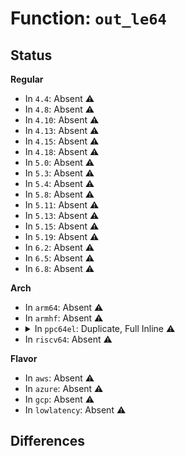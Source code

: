 # Function: <code>out_le64</code>

## Status
<b>Regular</b>
<ul>
<li>
In <code>4.4</code>: Absent ⚠️
</li>
<li>
In <code>4.8</code>: Absent ⚠️
</li>
<li>
In <code>4.10</code>: Absent ⚠️
</li>
<li>
In <code>4.13</code>: Absent ⚠️
</li>
<li>
In <code>4.15</code>: Absent ⚠️
</li>
<li>
In <code>4.18</code>: Absent ⚠️
</li>
<li>
In <code>5.0</code>: Absent ⚠️
</li>
<li>
In <code>5.3</code>: Absent ⚠️
</li>
<li>
In <code>5.4</code>: Absent ⚠️
</li>
<li>
In <code>5.8</code>: Absent ⚠️
</li>
<li>
In <code>5.11</code>: Absent ⚠️
</li>
<li>
In <code>5.13</code>: Absent ⚠️
</li>
<li>
In <code>5.15</code>: Absent ⚠️
</li>
<li>
In <code>5.19</code>: Absent ⚠️
</li>
<li>
In <code>6.2</code>: Absent ⚠️
</li>
<li>
In <code>6.5</code>: Absent ⚠️
</li>
<li>
In <code>6.8</code>: Absent ⚠️
</li>
</ul>
<b>Arch</b>
<ul>
<li>
In <code>arm64</code>: Absent ⚠️
</li>
<li>
In <code>armhf</code>: Absent ⚠️
</li>
<li>
<details>
<summary>In <code>ppc64el</code>: Duplicate, Full Inline ⚠️</summary>

**Collision:** Static Duplication

**Inline:** Full

**Transformation:** False

**Instances:**

```
In arch/powerpc/sysdev/xive/common.c (c0000000000bcc04)
Location: arch/powerpc/include/asm/io.h:181
Inline: True
Inline callers:
  - arch/powerpc/sysdev/xive/common.c:xive_cause_ipi
```
```
In arch/powerpc/platforms/powernv/eeh-powernv.c (c0000000000dc3d8)
Location: arch/powerpc/include/asm/io.h:181
Inline: True
Inline callers:
  - arch/powerpc/platforms/powernv/eeh-powernv.c:pnv_eeh_dbgfs_set_inbB
  - arch/powerpc/platforms/powernv/eeh-powernv.c:pnv_eeh_dbgfs_set_inbA
  - arch/powerpc/platforms/powernv/eeh-powernv.c:pnv_eeh_dbgfs_set_outb
```
```
In arch/powerpc/platforms/powernv/vas-window.c (c0000000000e2a7c)
Location: arch/powerpc/include/asm/io.h:181
Inline: True
Inline callers:
  - arch/powerpc/platforms/powernv/vas-window.c:vas_win_close
  - arch/powerpc/platforms/powernv/vas-window.c:init_winctx_regs
  - arch/powerpc/platforms/powernv/vas-window.c:init_winctx_regs
  - arch/powerpc/platforms/powernv/vas-window.c:init_winctx_regs
  - arch/powerpc/platforms/powernv/vas-window.c:init_winctx_regs
  - arch/powerpc/platforms/powernv/vas-window.c:init_winctx_regs
  - arch/powerpc/platforms/powernv/vas-window.c:init_winctx_regs
  - arch/powerpc/platforms/powernv/vas-window.c:init_winctx_regs
  - arch/powerpc/platforms/powernv/vas-window.c:init_winctx_regs
  - arch/powerpc/platforms/powernv/vas-window.c:init_winctx_regs
  - arch/powerpc/platforms/powernv/vas-window.c:init_winctx_regs
  - arch/powerpc/platforms/powernv/vas-window.c:init_winctx_regs
  - arch/powerpc/platforms/powernv/vas-window.c:init_winctx_regs
  - arch/powerpc/platforms/powernv/vas-window.c:init_winctx_regs
  - arch/powerpc/platforms/powernv/vas-window.c:init_winctx_regs
  - arch/powerpc/platforms/powernv/vas-window.c:init_winctx_regs
  - arch/powerpc/platforms/powernv/vas-window.c:init_winctx_regs
  - arch/powerpc/platforms/powernv/vas-window.c:init_winctx_regs
  - arch/powerpc/platforms/powernv/vas-window.c:init_winctx_regs
  - arch/powerpc/platforms/powernv/vas-window.c:init_winctx_regs
  - arch/powerpc/platforms/powernv/vas-window.c:init_winctx_regs
  - arch/powerpc/platforms/powernv/vas-window.c:init_winctx_regs
  - arch/powerpc/platforms/powernv/vas-window.c:init_winctx_regs
  - arch/powerpc/platforms/powernv/vas-window.c:init_winctx_regs
  - arch/powerpc/platforms/powernv/vas-window.c:init_winctx_regs
  - arch/powerpc/platforms/powernv/vas-window.c:init_winctx_regs
  - arch/powerpc/platforms/powernv/vas-window.c:init_winctx_regs
  - arch/powerpc/platforms/powernv/vas-window.c:init_winctx_regs
  - arch/powerpc/platforms/powernv/vas-window.c:init_winctx_regs
  - arch/powerpc/platforms/powernv/vas-window.c:init_winctx_regs
  - arch/powerpc/platforms/powernv/vas-window.c:init_winctx_regs
  - arch/powerpc/platforms/powernv/vas-window.c:init_winctx_regs
  - arch/powerpc/platforms/powernv/vas-window.c:init_winctx_regs
  - arch/powerpc/platforms/powernv/vas-window.c:init_winctx_regs
  - arch/powerpc/platforms/powernv/vas-window.c:init_winctx_regs
  - arch/powerpc/platforms/powernv/vas-window.c:init_winctx_regs
  - arch/powerpc/platforms/powernv/vas-window.c:init_winctx_regs
  - arch/powerpc/platforms/powernv/vas-window.c:init_winctx_regs
  - arch/powerpc/platforms/powernv/vas-window.c:init_winctx_regs
  - arch/powerpc/platforms/powernv/vas-window.c:init_winctx_regs
  - arch/powerpc/platforms/powernv/vas-window.c:reset_window_regs
  - arch/powerpc/platforms/powernv/vas-window.c:reset_window_regs
  - arch/powerpc/platforms/powernv/vas-window.c:reset_window_regs
  - arch/powerpc/platforms/powernv/vas-window.c:reset_window_regs
  - arch/powerpc/platforms/powernv/vas-window.c:reset_window_regs
  - arch/powerpc/platforms/powernv/vas-window.c:reset_window_regs
  - arch/powerpc/platforms/powernv/vas-window.c:reset_window_regs
  - arch/powerpc/platforms/powernv/vas-window.c:reset_window_regs
  - arch/powerpc/platforms/powernv/vas-window.c:reset_window_regs
  - arch/powerpc/platforms/powernv/vas-window.c:reset_window_regs
  - arch/powerpc/platforms/powernv/vas-window.c:reset_window_regs
  - arch/powerpc/platforms/powernv/vas-window.c:reset_window_regs
  - arch/powerpc/platforms/powernv/vas-window.c:reset_window_regs
  - arch/powerpc/platforms/powernv/vas-window.c:reset_window_regs
  - arch/powerpc/platforms/powernv/vas-window.c:reset_window_regs
  - arch/powerpc/platforms/powernv/vas-window.c:reset_window_regs
  - arch/powerpc/platforms/powernv/vas-window.c:reset_window_regs
  - arch/powerpc/platforms/powernv/vas-window.c:reset_window_regs
  - arch/powerpc/platforms/powernv/vas-window.c:reset_window_regs
  - arch/powerpc/platforms/powernv/vas-window.c:reset_window_regs
  - arch/powerpc/platforms/powernv/vas-window.c:reset_window_regs
  - arch/powerpc/platforms/powernv/vas-window.c:reset_window_regs
  - arch/powerpc/platforms/powernv/vas-window.c:reset_window_regs
  - arch/powerpc/platforms/powernv/vas-window.c:reset_window_regs
  - arch/powerpc/platforms/powernv/vas-window.c:reset_window_regs
  - arch/powerpc/platforms/powernv/vas-window.c:reset_window_regs
  - arch/powerpc/platforms/powernv/vas-window.c:reset_window_regs
  - arch/powerpc/platforms/powernv/vas-window.c:reset_window_regs
  - arch/powerpc/platforms/powernv/vas-window.c:reset_window_regs
  - arch/powerpc/platforms/powernv/vas-window.c:reset_window_regs
  - arch/powerpc/platforms/powernv/vas-window.c:reset_window_regs
  - arch/powerpc/platforms/powernv/vas-window.c:reset_window_regs
  - arch/powerpc/platforms/powernv/vas-window.c:reset_window_regs
```
```
In lib/iomap.c (c0000000007e6b8c)
Location: arch/powerpc/include/asm/io.h:181
Inline: True
```
```
In drivers/gpio/gpio-mmio.c (c000000000847d18)
Location: arch/powerpc/include/asm/io.h:181
Inline: True
Inline callers:
  - drivers/gpio/gpio-mmio.c:bgpio_write64
```
```
In drivers/base/regmap/regmap-mmio.c (c0000000009c0c30)
Location: arch/powerpc/include/asm/io.h:181
Inline: True
Inline callers:
  - drivers/base/regmap/regmap-mmio.c:regmap_mmio_write64le
```
```
In drivers/nvdimm/region_devs.c (c000000000a05d3c)
Location: arch/powerpc/include/asm/io.h:181
Inline: True
Inline callers:
  - drivers/nvdimm/region_devs.c:generic_nvdimm_flush
```
</details>
</li>
<li>
In <code>riscv64</code>: Absent ⚠️
</li>
</ul>
<b>Flavor</b>
<ul>
<li>
In <code>aws</code>: Absent ⚠️
</li>
<li>
In <code>azure</code>: Absent ⚠️
</li>
<li>
In <code>gcp</code>: Absent ⚠️
</li>
<li>
In <code>lowlatency</code>: Absent ⚠️
</li>
</ul>

## Differences
